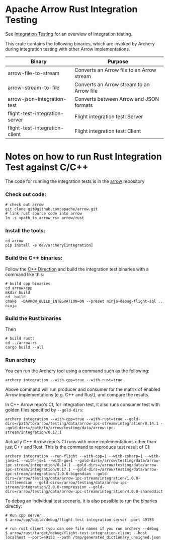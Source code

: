 <!---
  Licensed to the Apache Software Foundation (ASF) under one
  or more contributor license agreements.  See the NOTICE file
  distributed with this work for additional information
  regarding copyright ownership.  The ASF licenses this file
  to you under the Apache License, Version 2.0 (the
  "License"); you may not use this file except in compliance
  with the License.  You may obtain a copy of the License at

    http://www.apache.org/licenses/LICENSE-2.0

  Unless required by applicable law or agreed to in writing,
  software distributed under the License is distributed on an
  "AS IS" BASIS, WITHOUT WARRANTIES OR CONDITIONS OF ANY
  KIND, either express or implied.  See the License for the
  specific language governing permissions and limitations
  under the License.
-->

# Apache Arrow Rust Integration Testing

See [Integration Testing](https://arrow.apache.org/docs/format/Integration.html) for an overview of integration testing.

This crate contains the following binaries, which are invoked by Archery during integration testing with other Arrow implementations.

| Binary                         | Purpose                                   |
| ------------------------------ | ----------------------------------------- |
| arrow-file-to-stream           | Converts an Arrow file to an Arrow stream |
| arrow-stream-to-file           | Converts an Arrow stream to an Arrow file |
| arrow-json-integration-test    | Converts between Arrow and JSON formats   |
| flight-test-integration-server | Flight integration test: Server           |
| flight-test-integration-client | Flight integration test: Client           |

# Notes on how to run Rust Integration Test against C/C++

The code for running the integration tests is in the [arrow](https://github.com/apache/arrow) repository

### Check out code:

```shell
# check out arrow
git clone git@github.com:apache/arrow.git
# link rust source code into arrow
ln -s <path_to_arrow_rs> arrow/rust
```

### Install the tools:

```shell
cd arrow
pip install -e dev/archery[integration]
```

### Build the C++ binaries:

Follow the [C++ Direction](https://github.com/apache/arrow/tree/main/docs/source/developers/cpp) and build the integration test binaries with a command like this:

```
# build cpp binaries
cd arrow/cpp
mkdir build
cd  build
cmake  -DARROW_BUILD_INTEGRATION=ON --preset ninja-debug-flight-sql ..
ninja
```

### Build the Rust binaries

Then

```
# build rust:
cd ../arrow-rs
cargo build --all
```

### Run archery

You can run the Archery tool using a command such as the following:

```shell
archery integration --with-cpp=true --with-rust=true
```

Above command will run producer and consumer for the matrix of enabled Arrow implementations (e.g. C++ and Rust),
and compare the results.

In C++ Arrow repo's CI, for integration test, it also runs consumer test with golden files specified by `--gold-dirs`:

```shell
archery integration --with-cpp=true --with-rust=true --gold-dirs=/path/to/arrow/testing/data/arrow-ipc-stream/integration/0.14.1 --gold-dirs=/path/to/arrow/testing/data/arrow-ipc-stream/integration/0.17.1
```

Actually C++ Arrow repo's CI runs with more implementations other than just C++ and Rust. This is the command to reproduce test result of CI:

```shell
archery integration --run-flight --with-cpp=1 --with-csharp=1 --with-java=1 --with-js=1 --with-go=1 --gold-dirs=/arrow/testing/data/arrow-ipc-stream/integration/0.14.1 --gold-dirs=/arrow/testing/data/arrow-ipc-stream/integration/0.17.1 --gold-dirs=/arrow/testing/data/arrow-ipc-stream/integration/1.0.0-bigendian --gold-dirs=/arrow/testing/data/arrow-ipc-stream/integration/1.0.0-littleendian --gold-dirs=/arrow/testing/data/arrow-ipc-stream/integration/2.0.0-compression --gold-dirs=/arrow/testing/data/arrow-ipc-stream/integration/4.0.0-shareddict
```

To debug an individual test scenario, it is also possible to run the binaries directly:

```shell
# Run cpp server
$ arrow/cpp/build/debug/flight-test-integration-server -port 49153

# run rust client (you can see file names if you run archery --debug
$ arrow/rust/target/debug/flight-test-integration-client --host localhost --port=49153 --path /tmp/generated_dictionary_unsigned.json
```
